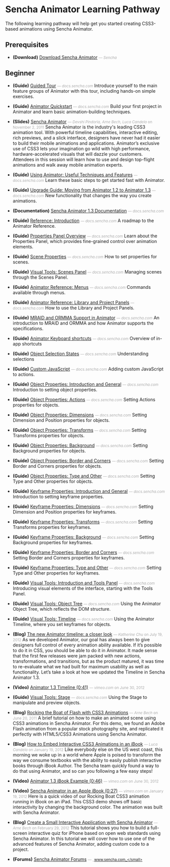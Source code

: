 # Sencha Animator Learning Pathway
The following learning pathway will help get you started creating CSS3-based animations using Sencha Animator.


## Prerequisites

- **(Download)** [Download Sencha Animator](http://www.sencha.com/products/animator/download/) <small style='color:#aaa;'>&mdash; _Sencha_</small>
    

## Beginner

- **(Guide)** [Guided Tour](http://docs.sencha.com/animator/1-3/#!/guide/tour) <small style='color:#aaa;'>&mdash; _docs.sencha.com_</small>
    Introduce yourself to the main feature groups of Animator with this tour, including hands-on simple exercises.

- **(Guide)** [Animator Quickstart](http://docs.sencha.com/animator/1-3/#!/guide/quickstart) <small style='color:#aaa;'>&mdash; _docs.sencha.com_</small>
    Build your first project in Animator and learn basic animation-building techniques.

- **(Slides)** [Sencha Animator](http://www.sencha.com/conference/session/sencha-animator) <small style='color:#aaa;'>&mdash; _Devshi Pindoria, Arne Bech, Luca Candela_ on November 2, 2011</small>
    Sencha Animator is the industry's leading CSS3 animation tool. With powerful timeline capabilities, interactive editing, rich previews, and a slick interface, designers have never had it easier to build their mobile animations and applications. Animator’s exclusive use of CSS3 lets your imagination go wild with high performance, hardware-accelerated visuals that will dazzle your customers. Attendees in this session will learn how to use and design top-flight animations and walk away mobile animation experts.

- **(Guide)** [Using Animator: Useful Techniques and Features](http://docs.sencha.com/animator/1-3/#!/guide/techniques) <small style='color:#aaa;'>&mdash; _docs.sencha.com_</small>
    Learn these basic steps to get started fast with Animator.

- **(Guide)** [Upgrade Guide: Moving from Animator 1.2 to Animator 1.3](http://docs.sencha.com/animator/1-3/#!/guide/upgrade_1_3) <small style='color:#aaa;'>&mdash; _docs.sencha.com_</small>
    New functionality that changes the way you create animations.

- **(Documentation)** [Sencha Animator 1.3 Documentation](http://docs.sencha.com/animator/1-3/) <small style='color:#aaa;'>&mdash; _docs.sencha.com_</small>
    
- **(Guide)** [Reference: Introduction](http://docs.sencha.com/animator/1-3/#!/guide/IntroTOC) <small style='color:#aaa;'>&mdash; _docs.sencha.com_</small>
    A roadmap to the Animator Reference.

- **(Guide)** [Properties Panel Overview](http://docs.sencha.com/animator/1-3/#!/guide/proppan_overview) <small style='color:#aaa;'>&mdash; _docs.sencha.com_</small>
    Learn about the Properties Panel, which provides fine-grained control over animation elements.

- **(Guide)** [Scene Properties](http://docs.sencha.com/animator/1-3/#!/guide/scene_properties) <small style='color:#aaa;'>&mdash; _docs.sencha.com_</small>
    How to set properties for scenes.

- **(Guide)** [Visual Tools: Scenes Panel](http://docs.sencha.com/animator/1-3/#!/guide/visual_scenes) <small style='color:#aaa;'>&mdash; _docs.sencha.com_</small>
    Managing scenes through the Scenes Panel.

- **(Guide)** [Animator Reference: Menus](http://docs.sencha.com/animator/1-3/#!/guide/menus) <small style='color:#aaa;'>&mdash; _docs.sencha.com_</small>
    Commands available through menus.

- **(Guide)** [Animator Reference: Library and Project Panels](http://docs.sencha.com/animator/1-3/#!/guide/libraryprojectpanels) <small style='color:#aaa;'>&mdash; _docs.sencha.com_</small>
    How to use the Library and Project Panels.

- **(Guide)** [MRAID and ORMMA Support in Animator](http://docs.sencha.com/animator/1-3/#!/guide/ormma) <small style='color:#aaa;'>&mdash; _docs.sencha.com_</small>
    An introduction to MRAID and ORMMA and how Animator supports the specifications.

- **(Guide)** [Animator Keyboard shortcuts](http://docs.sencha.com/animator/1-3/#!/guide/shortcuts) <small style='color:#aaa;'>&mdash; _docs.sencha.com_</small>
    Overview of in-app shortcuts

- **(Guide)** [Object Selection States](http://docs.sencha.com/animator/1-3/#!/guide/obj_selection_states) <small style='color:#aaa;'>&mdash; _docs.sencha.com_</small>
    Understanding selections

- **(Guide)** [Custom JavaScript](http://docs.sencha.com/animator/1-3/#!/guide/advanced_js) <small style='color:#aaa;'>&mdash; _docs.sencha.com_</small>
    Adding custom JavaScript to actions.

- **(Guide)** [Object Properties: Introduction and General](http://docs.sencha.com/animator/1-3/#!/guide/objprops_introgeneralactions) <small style='color:#aaa;'>&mdash; _docs.sencha.com_</small>
    Introduction to setting object properties.

- **(Guide)** [Object Properties: Actions](http://docs.sencha.com/animator/1-3/#!/guide/objprops_actions) <small style='color:#aaa;'>&mdash; _docs.sencha.com_</small>
    Setting Actions properties for objects.

- **(Guide)** [Object Properties: Dimensions](http://docs.sencha.com/animator/1-3/#!/guide/objprops_dimensionsposition) <small style='color:#aaa;'>&mdash; _docs.sencha.com_</small>
    Setting Dimension and Position properties for objects.

- **(Guide)** [Object Properties: Transforms](http://docs.sencha.com/animator/1-3/#!/guide/objprops_transforms) <small style='color:#aaa;'>&mdash; _docs.sencha.com_</small>
    Setting Transforms properties for objects.

- **(Guide)** [Object Properties: Background](http://docs.sencha.com/animator/1-3/#!/guide/objprops_background) <small style='color:#aaa;'>&mdash; _docs.sencha.com_</small>
    Setting Background properties for objects.

- **(Guide)** [Object Properties: Border and Corners](http://docs.sencha.com/animator/1-3/#!/guide/objprops_bordercorners) <small style='color:#aaa;'>&mdash; _docs.sencha.com_</small>
    Setting Border and Corners properties for objects.

- **(Guide)** [Object Properties: Type and Other](http://docs.sencha.com/animator/1-3/#!/guide/objprops_typeother) <small style='color:#aaa;'>&mdash; _docs.sencha.com_</small>
    Setting Type and Other properties for objects.

- **(Guide)** [Keyframe Properties: Introduction and General](http://docs.sencha.com/animator/1-3/#!/guide/keyfprops_intro) <small style='color:#aaa;'>&mdash; _docs.sencha.com_</small>
    Introduction to setting keyframe properties.

- **(Guide)** [Keyframe Properties: Dimensions](http://docs.sencha.com/animator/1-3/#!/guide/keyfprops_dimensionsposition) <small style='color:#aaa;'>&mdash; _docs.sencha.com_</small>
    Setting Dimension and Position properties for keyframes.

- **(Guide)** [Keyframe Properties: Transforms](http://docs.sencha.com/animator/1-3/#!/guide/keyfprops_transforms) <small style='color:#aaa;'>&mdash; _docs.sencha.com_</small>
    Setting Transforms properties for keyframes.

- **(Guide)** [Keyframe Properties: Background](http://docs.sencha.com/animator/1-3/#!/guide/keyfprops_background) <small style='color:#aaa;'>&mdash; _docs.sencha.com_</small>
    Setting Background properties for keyframes.

- **(Guide)** [Keyframe Properties: Border and Corners](http://docs.sencha.com/animator/1-3/#!/guide/keyfprops_bordercorners) <small style='color:#aaa;'>&mdash; _docs.sencha.com_</small>
    Setting Border and Corners properties for keyframes.

- **(Guide)** [Keyframe Properties: Type and Other](http://docs.sencha.com/animator/1-3/#!/guide/keyfprops_typeother) <small style='color:#aaa;'>&mdash; _docs.sencha.com_</small>
    Setting Type and Other properties for keyframes.

- **(Guide)** [Visual Tools: Introduction and Tools Panel](http://docs.sencha.com/animator/1-3/#!/guide/visual_introtoolspanel) <small style='color:#aaa;'>&mdash; _docs.sencha.com_</small>
    Introducing visual elements of the interface, starting with the Tools Panel.

- **(Guide)** [Visual Tools: Object Tree](http://docs.sencha.com/animator/1-3/#!/guide/visual_objecttree) <small style='color:#aaa;'>&mdash; _docs.sencha.com_</small>
    Using the Animator Object Tree, which reflects the DOM structure.

- **(Guide)** [Visual Tools: Timeline](http://docs.sencha.com/animator/1-3/#!/guide/visual_timeline) <small style='color:#aaa;'>&mdash; _docs.sencha.com_</small>
    Using the Animator Timeline, where you set keyframes for objects.

- **(Blog)** [The new Animator timeline: a closer look](http://www.sencha.com/blog/using-the-new-animator-timeline/) <small style='color:#aaa;'>&mdash; _Katherine Chu_ on July 19, 2012</small>
    As we developed Animator, our goal has always been to give designers full control of every animation ability available. If it’s possible to do it in CSS, you should be able to do it in Animator. It made sense that the first few releases were jam packed with new actions, transformations, and transitions, but as the product matured, it was time to re-evaluate what we had built for maximum usability as well as functionality. Let’s take a look at how we updated the Timeline in Sencha Animator 1.3.

- **(Video)** [Animator 1.3 Timeline (0:41)](http://vimeo.com/44987102) <small style='color:#aaa;'>&mdash; _vimeo.com_ on June 30, 2012</small>
    
- **(Guide)** [Visual Tools: Stage](http://docs.sencha.com/animator/1-3/#!/guide/visual_canvascenter) <small style='color:#aaa;'>&mdash; _docs.sencha.com_</small>
    Using the Stage to manipulate and preview objects.

- **(Blog)** [Rocking the Boat of Flash with CSS3 Animations](http://www.sencha.com/blog/rocking-the-boat-of-flash-with-css3-animations/) <small style='color:#aaa;'>&mdash; _Arne Bech_ on June 20, 2011</small>
    A brief tutorial on how to make an animated scene using CSS3 animations in Sencha Animator. For this demo, we found an Adobe Flash animation from a popular stock photography site, and replicated it perfectly with HTML5/CSS3 Animations using Sencha Animator.

- **(Blog)** [How to Embed Interactive CSS3 Animations in an iBook](http://www.sencha.com/blog/how-to-embed-interactive-css3-animations-in-an-ibook/) <small style='color:#aaa;'>&mdash; _Luca Candela_ on January 19, 2012</small>
    Like everybody else on the US west coast, this morning we woke up in a world where Apple is poised to transform the way we consume textbooks with the ability to easily publish interactive books through iBook Author. The Sencha team quickly found a way to do that using Animator, and so can you following a few easy steps!

- **(Video)** [Animator 1.3 iBook Example (0:46)](http://vimeo.com/44987103) <small style='color:#aaa;'>&mdash; _vimeo.com_ on June 30, 2012</small>
    
- **(Video)** [Sencha Animator in an Apple iBook (0:27)](http://vimeo.com/35333974) <small style='color:#aaa;'>&mdash; _vimeo.com_ on January 19, 2012</small>
    Here is a quick video of our Rocking Boat CSS3 animation running in iBook on an iPad. This CSS3 demo shows off basic interactivity by changing the background color. The animation was built with Sencha Animator.

- **(Blog)** [Create a Small Interactive Application with Sencha Animator](http://www.sencha.com/blog/interactive-application-with-sencha-animator/) <small style='color:#aaa;'>&mdash; _Arne Bech_ on February 29, 2012</small>
    This tutorial shows you how to build a full-screen interactive quiz for iPhone based on open web standards using Sencha Animator. In this tutorial we will cover how to use one of the advanced features of Sencha Animator, adding custom code to a project.

- **(Forums)** [Sencha Animator Forums](http://www.sencha.com/forum/forumdisplay.php?63-Sencha-Animator-Forums) <small style='color:#aaa;'>&mdash; _www.sencha.com_</small>
    

